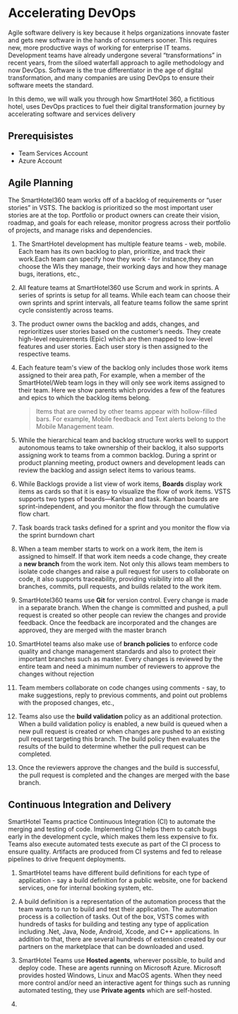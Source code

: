# Accelerating DevOps 

Agile software delivery is key because it helps organizations innovate faster and gets new software in the hands of consumers sooner. This requires new, more productive ways of working for enterprise IT teams. Development teams have already undergone several “transformations” in recent years, from the siloed waterfall approach to agile methodology and now DevOps. Software is the true differentiator in the age of digital transformation, and many companies are using DevOps to ensure their software meets the standard.

In this demo, we will walk you through how SmartHotel 360, a fictitious hotel, uses DevOps practices to fuel their digital transformation journey by accelerating software and services delivery

## Prerequisistes
* Team Services Account
* Azure Account

## Agile Planning

The SmartHotel360 team works off of a backlog of requirements or “user stories” in VSTS. The backlog is prioritized so the most important user stories are at the top.  Portfolio or product owners can create their vision, roadmap, and goals for each release, monitor progress across their portfolio of projects, and manage risks and dependencies. 

1. The SmartHotel development has multiple feature teams - web, mobile. Each team has its own backlog to plan, prioritize, and track their work.Each team can specify how they work - for instance,they can choose the WIs they manage, their working days and how they manage bugs, iterations, etc.,

1. All feature teams at SmartHotel360 use Scrum and work in sprints. A series of sprints is setup for all teams. While each team can choose their own sprints and sprint intervals, all feature teams follow the same sprint cycle consistently across teams.

1. The product owner owns the backlog and adds, changes, and reprioritizes user stories based on the customer’s needs. They create high-level requirements (Epic) which are then mapped to low-level features and user stories. Each user story is then assigned to the respective teams.

1. Each feature team's view of the backlog only includes those work items assigned to their area path, For example, when a member of the SmartHotel/Web team logs in they will only see work items assigned to their team. Here we show parents which provides a few of the features and epics to which the backlog items belong. 

    >Items that are owned by other teams appear with hollow-filled bars. For example, Mobile feedback and Text alerts belong to the Mobile Management team.
 
1. While the hierarchical team and backlog structure works well to support autonomous teams to take ownership of their backlog, it also supports assigning work to teams from a common backlog. During a sprint or product planning meeting, product owners and development leads can review the backlog and assign select items to various teams.

1. While Backlogs provide a list view of work items, **Boards** display work items as cards so that it is easy to visualize the flow of work items. VSTS supports two types of boards—Kanban and task. Kanban boards are sprint-independent, and you monitor the flow through the cumulative flow chart. 

1. Task boards track tasks defined for a sprint and you monitor the flow via the sprint burndown chart

1. When a team member starts to work on a work item, the item is assigned to himself. If that work item needs a code change, they create a **new branch** from the work item. Not only this allows team members to isolate code changes and raise a pull request for users to collaborate on code, it also  supports traceability, providing visibility into all the branches, commits, pull requests, and builds related to the work item.

1. SmartHotel360 teams use **Git** for version control. Every change is made in a separate branch. When the change is committed and pushed, a pull request is created so other people can review the changes and provide feedback. Once the feedback are incorporated and the changes are approved, they are merged with the master branch

1. SmartHotel teams also make use of **branch policies** to  enforce code quality and change management standards and also to protect their important branches such as master. Every changes is reviewed by the entire team and need a minimum number of reviewers to approve the changes without rejection

1. Team members collaborate on code changes using comments - say, to make suggestions, reply to previous comments, and point out problems with the proposed changes, etc.,

1. Teams also use the **build validation** policy as an additional protection. When a build validation policy is enabled,  a new build is queued when a new pull request is created or when changes are pushed to an existing pull request targeting this branch. The build policy then evaluates the results of the build to determine whether the pull request can be completed.

1. Once the reviewers approve the changes and the build is successful, the pull request is completed and the changes are merged with the base branch.

## Continuous Integration and Delivery

SmartHotel Teams practice Continuous Integration (CI)  to automate the merging and testing of code. Implementing CI helps them to catch bugs early in the development cycle, which makes them less expensive to fix. Teams also execute automated tests execute as part of the CI process to ensure quality. Artifacts are produced from CI systems and fed to release pipelines to drive frequent deployments. 

1. SmartHotel teams have different build definitions for each type of application - say a build definition for a public website, one for backend services, one for internal booking system, etc.

1. A build definition is a representation of the automation process that the team wants to run to build and test their application. The automation process is a collection of tasks. Out of the box, VSTS comes with hundreds of tasks for building and testing any type of application including .Net, Java, Node, Android, Xcode, and C++ applications.  In addition to that, there are several hundreds of extension created by our partners on the marketplace that can be downloaded and used.

1. SmartHotel Teams use **Hosted agents**, wherever possible, to build and deploy code. These are agents running on Microsoft Azure. Microsoft provides hosted Windows, Linux and MacOS agents. When they need more control and/or need an interactive agent for things such as running automated testing, they use **Private agents** which are self-hosted.

1. 




